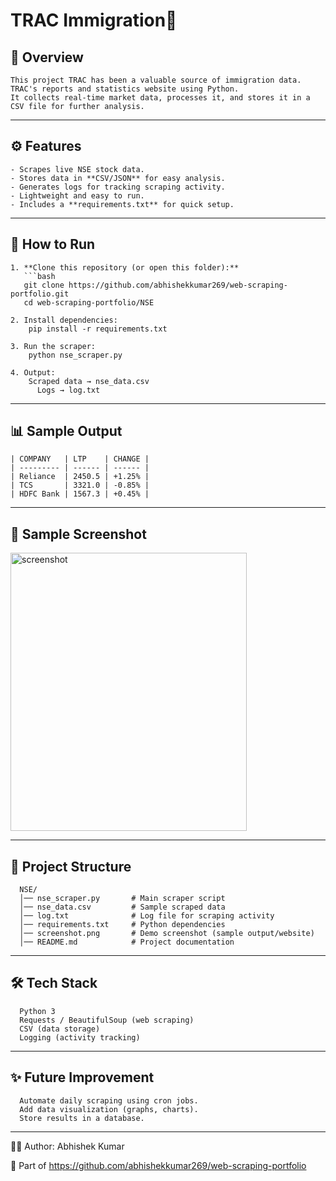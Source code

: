 # TRAC Immigration📅

## 📌 Overview
    This project TRAC has been a valuable source of immigration data. TRAC's reports and statistics website using Python.  
    It collects real-time market data, processes it, and stores it in a CSV file for further analysis.

---

## ⚙️ Features
    - Scrapes live NSE stock data.
    - Stores data in **CSV/JSON** for easy analysis. 
    - Generates logs for tracking scraping activity.
    - Lightweight and easy to run.
    - Includes a **requirements.txt** for quick setup. 

---

## 🚀 How to Run

    1. **Clone this repository (or open this folder):**
       ```bash
       git clone https://github.com/abhishekkumar269/web-scraping-portfolio.git
       cd web-scraping-portfolio/NSE
    
    2. Install dependencies:
        pip install -r requirements.txt
    
    3. Run the scraper:
        python nse_scraper.py
    
    4. Output:
        Scraped data → nse_data.csv
          Logs → log.txt

---

## 📊 Sample Output

    | COMPANY   | LTP    | CHANGE |
    | --------- | ------ | ------ |
    | Reliance  | 2450.5 | +1.25% |
    | TCS       | 3321.0 | -0.85% |
    | HDFC Bank | 1567.3 | +0.45% |
    

---
## 📸 Sample Screenshot

<img width="378" height="445" alt="screenshot" src="https://github.com/user-attachments/assets/533ec6a7-86a4-450e-8ce7-04ba9e65a651" />

---
## 📂 Project Structure
      
      NSE/
      │── nse_scraper.py       # Main scraper script
      │── nse_data.csv         # Sample scraped data
      │── log.txt              # Log file for scraping activity
      │── requirements.txt     # Python dependencies
      │── screenshot.png       # Demo screenshot (sample output/website)
      │── README.md            # Project documentation
---

## 🛠️ Tech Stack

      Python 3
      Requests / BeautifulSoup (web scraping)
      CSV (data storage)
      Logging (activity tracking)

---
## ✨ Future Improvement

      Automate daily scraping using cron jobs.
      Add data visualization (graphs, charts).
      Store results in a database.

---
👨‍💻 Author: Abhishek Kumar

  🔗 Part of https://github.com/abhishekkumar269/web-scraping-portfolio
